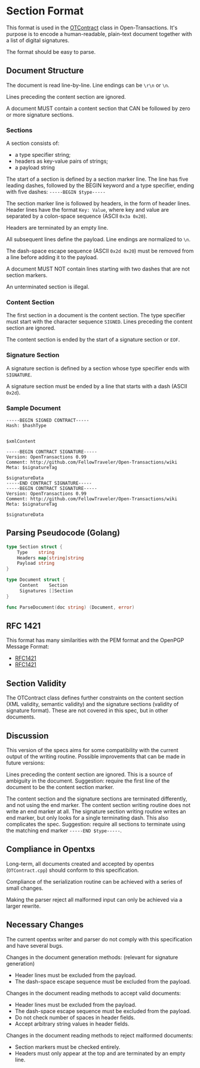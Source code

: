 # Section Format

This format is used in the [OTContract](../docs/OTContract.md) class in
Open-Transactions. It's purpose is to encode a human-readable, plain-text
document together with a list of digital signatures.

The format should be easy to parse.

## Document Structure

The document is read line-by-line. Line endings can be `\r\n` or `\n`.

Lines preceding the content section are ignored.

A document MUST contain a content section that CAN be followed by zero or more
signature sections.

### Sections

A section consists of:
* a type specifier string;
* headers as key-value pairs of strings;
* a payload string

The start of a section is defined by a section marker line. The line has five
leading dashes, followed by the BEGIN keyword and a type specifier, ending with
five dashes: `-----BEGIN $type-----`

The section marker line is followed by headers, in the form of header lines.
Header lines have the format `Key: Value`, where key and value are separated by
a colon-space sequence (ASCII `0x3a 0x20`).

Headers are terminated by an empty line.

All subsequent lines define the payload. Line endings are normalized to `\n`.

The dash-space escape sequence (ASCII `0x2d 0x20`) must be removed from a line
before adding it to the payload.

A document MUST NOT contain lines starting with two dashes that are not section
markers.

An unterminated section is illegal.

### Content Section

The first section in a document is the content section. The type specifier must
start with the character sequence `SIGNED`. Lines preceding the content section
are ignored.

The content section is ended by the start of a signature section or `EOF`.

### Signature Section
A signature section is defined by a section whose type specifier ends with
`SIGNATURE`.

A signature section must be ended by a line that starts with a dash (ASCII
`0x2d`).

### Sample Document

```
-----BEGIN SIGNED CONTRACT-----
Hash: $hashType


$xmlContent

-----BEGIN CONTRACT SIGNATURE-----
Version: OpenTransactions 0.99
Comment: http://github.com/FellowTraveler/Open-Transactions/wiki
Meta: $signatureTag

$signatureData
-----END CONTRACT SIGNATURE-----
-----BEGIN CONTRACT SIGNATURE-----
Version: OpenTransactions 0.99
Comment: http://github.com/FellowTraveler/Open-Transactions/wiki
Meta: $signatureTag

$signatureData
```


## Parsing Pseudocode (Golang)

```go
type Section struct {
    Type    string
    Headers map[string]string
    Payload string
}

type Document struct {
     Content    Section
     Signatures []Section
}

func ParseDocument(doc string) (Document, error)
```

## RFC 1421

This format has many similarities with the PEM format and the OpenPGP Message
Format:

* [RFC1421](https://tools.ietf.org/html/rfc1421)
* [RFC1421](https://tools.ietf.org/html/rfc4880)

## Section Validity

The OTContract class defines further constraints on the content section (XML
validity, semantic validity) and the signature sections (validity of signature
format). These are not covered in this spec, but in other documents.


## Discussion

This version of the specs aims for some compatibility with the current output of
the writing routine. Possible improvements that can be made in future versions:

Lines preceding the content section are ignored. This is a source of ambiguity
in the document. Suggestion: require the first line of the document to be the
content section marker.

The content section and the signature sections are terminated differently, and
not using the end marker. The content section writing routine does not write an
end marker at all. The signature section writing routine writes an end marker,
but only looks for a single terminating dash. This also complicates the spec.
Suggestion: require all sections to terminate using the matching end marker
`-----END $type-----`.


## Compliance in Opentxs

Long-term, all documents created and accepted by opentxs (`OTContract.cpp`)
should conform to this specification.

Compliance of the serialization routine can be achieved with a series of small
changes.

Making the parser reject all malformed input can only be achieved via a larger
rewrite.

## Necessary Changes

The current opentxs writer and parser do not comply with this specification and
have several bugs.

Changes in the document generation methods: (relevant for signature generation)

* Header lines must be excluded from the payload.
* The dash-space escape sequence must be excluded from the payload.

Changes in the document reading methods to accept valid documents:

* Header lines must be excluded from the payload.
* The dash-space escape sequence must be excluded from the payload.
* Do not check number of spaces in header fields.
* Accept arbitrary string values in header fields.

Changes in the document reading methods to reject malformed documents:

* Section markers must be checked entirely.
* Headers must only appear at the top and are terminated by an empty line.

